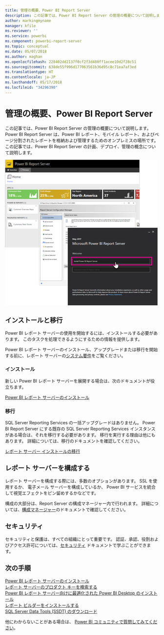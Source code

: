 ```yaml
---
title: 管理の概要、Power BI Report Server
description: この記事では、Power BI Report Server の管理の概要について説明します。Power BI Report Server は、Power BI レポート、モバイル レポート、およびページ分割されたレポートを格納および管理するためのオンプレミスの場所です。
author: markingmyname
manager: kfile
ms.reviewer: ''
ms.service: powerbi
ms.component: powerbi-report-server
ms.topic: conceptual
ms.date: 05/07/2018
ms.author: maghan
ms.openlocfilehash: 228402dd2137f0cf2f3d480ff1acee10d2f28c51
ms.sourcegitcommit: 638de55f996d177063561b36d95c8c71ea7af3ed
ms.translationtype: HT
ms.contentlocale: ja-JP
ms.lasthandoff: 05/17/2018
ms.locfileid: "34296390"
---
```

# <a name="admin-overview-power-bi-report-server"></a>管理の概要、Power BI Report Server
この記事では、Power BI Report Server の管理の概要について説明します。Power BI Report Server は、Power BI レポート、モバイル レポート、およびページ分割されたレポートを格納および管理するためのオンプレミスの場所です。 この記事では、Power BI Report Server の計画、デプロイ、管理の概念について説明します。

![](media/admin-handbook-overview/admin-handbook.png)



## <a name="installing-and-migration"></a>インストールと移行
Power BI レポート サーバーの使用を開始するには、インストールする必要があります。 このタスクを処理できるようにするための情報を提供します。

Power BI レポート サーバーのインストール、アップグレードまたは移行を開始する前に、レポート サーバーの[システム要件](system-requirements.md)をご覧ください。

### <a name="installing"></a>インストール
新しい Power BI レポート サーバーを展開する場合は、次のドキュメントが役立ちます。 

[Power BI レポート サーバーのインストール](install-report-server.md)

### <a name="migration"></a>移行
SQL Server Reporting Services の一括アップグレードはありません。 Power BI Report Server にする既存の SQL Server Reporting Services インスタンスがある場合は、それを移行する必要があります。 移行を実行する理由は他にもあります。 詳細については、移行のドキュメントを確認してください。

[レポート サーバー インストールの移行](migrate-report-server.md)

## <a name="configuring-your-report-server"></a>レポート サーバーを構成する
レポート サーバーを構成する際には、多数のオプションがあります。 SSL を使用するか、 電子メール サーバーを構成しているか、 Power BI サービスを統合して視覚エフェクトをピン留めするかなどです。

構成の大部分は、Report Server の構成マネージャー内で行われます。 詳細については、[構成マネージャー](https://docs.microsoft.com/sql/reporting-services/install-windows/reporting-services-configuration-manager-native-mode)のドキュメントで確認してください。

## <a name="security"></a>セキュリティ
セキュリティと保護は、すべての組織にとって重要です。 認証、承認、役割およびアクセス許可については、[セキュリティ](https://docs.microsoft.com/sql/reporting-services/security/reporting-services-security-and-protection) ドキュメントで学ぶことができます。

## <a name="next-steps"></a>次の手順
[Power BI レポート サーバーのインストール](install-report-server.md)  
[レポート サーバーのプロダクト キーを検索する](find-product-key.md)  
[Power BI レポート サーバー向けに最適化された Power BI Desktop のインストール](install-powerbi-desktop.md)  
[レポート ビルダーをインストールする](https://docs.microsoft.com/sql/reporting-services/install-windows/install-report-builder)  
[SQL Server Data Tools (SSDT) のダウンロード](http://go.microsoft.com/fwlink/?LinkID=616714)

他にわからないことがある場合は、 [Power BI コミュニティで質問してみてください](https://community.powerbi.com/)。

